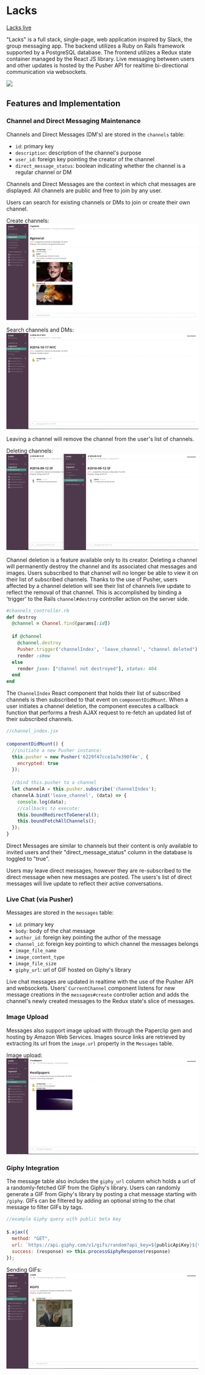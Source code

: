 # Lacks

[Lacks live](https://lacks.herokuapp.com)

"Lacks" is a full stack, single-page, web application inspired by Slack, the group messaging app.
The backend utilizes a Ruby on Rails framework supported by a PostgreSQL database.
The frontend utilizes a Redux state container managed by the React JS library.
Live messaging between users and other updates is hosted by the Pusher API for realtime bi-directional communication via websockets.

![](app/assets/images/production_readme_gifs/livemessaging.gif)

## Features and Implementation

### Channel and Direct Messaging Maintenance

Channels and Direct Messages (DM's) are stored in the `channels` table:

  - `id`: primary key
  - `description`: description of the channel's purpose
  - `user_id`: foreign key pointing the creator of the channel
  - `direct_message_status`: boolean indicating whether the channel is a regular channel or DM

Channels and Direct Messages are the context in which chat messages are displayed. All channels are public and free to join by any user.

Users can search for existing channels or DMs to join or create their own channel.

Create channels:![](./app/assets/images/production_readme_gifs/createchannel.gif)

Search channels and DMs:![](./app/assets/images/production_readme_gifs/searchchannels.gif)

Leaving a channel will remove the channel from the user's list of channels.

Deleting channels:![](./app/assets/images/production_readme_gifs/deletechannel.gif)

Channel deletion is a feature available only to its creator. Deleting a channel will permanently destroy the channel and its associated chat messages and images. Users subscribed to that channel will no longer be able to view it on their list of subscribed channels. Thanks to the use of Pusher, users affected by a channel deletion will see their list of channels live update to reflect the removal of that channel. This is accomplished by binding a 'trigger' to the Rails `channel#destroy` controller action on the server side.

```ruby
#channels_controller.rb
def destroy
  @channel = Channel.find(params[:id])

  if @channel
    @channel.destroy
    Pusher.trigger('channelIndex', 'leave_channel', "channel deleted")
    render :show
  else
    render json: ["channel not destroyed"], status: 404
  end
end
```
The `ChannelIndex` React component that holds their list of subscribed channels is then subscribed to that event on `componentDidMount`. When a user initiates a channel deletion, the component executes a callback function that performs a fresh AJAX request to re-fetch an updated list of their subscribed channels.
```javascript
//channel_index.jsx

componentDidMount() {
  //initiate a new Pusher instance:
  this.pusher = new Pusher('6229f47cce1a7e390f4e', {
    encrypted: true
  });

  //bind this.pusher to a channel
  let channelA = this.pusher.subscribe('channelIndex');
  channelA.bind('leave_channel', (data) => {
    console.log(data);
    //callbacks to execute:
    this.boundRedirectToGeneral();
    this.boundFetchAllChannels();
  });
}
```

Direct Messages are similar to channels but their content is only available to invited users and their "direct_message_status" column in the database is toggled to "true".

Users may leave direct messages, however they are re-subscribed to the direct message when new messages are posted. The users's list of direct messages will live update to reflect their active conversations.

### Live Chat (via Pusher)

Messages are stored in the `messages` table:

- `id`: primary key
- `body`: body of the chat message
- `author_id`: foreign key pointing the author of the message
- `channel_id`: foreign key pointing to which channel the messages belongs
- `image_file_name`
- `image_content_type`
- `image_file_size`
- `giphy_url`: url of GIF hosted on Giphy's library

Live chat messages are updated in realtime with the use of the Pusher API and websockets. Users' `CurrentChannel` component listens for new message creations in the `messages#create` controller action and adds the channel's newly created messages to the Redux state's slice of messages.

### Image Upload

Messages also support image upload with through the Paperclip gem and hosting by Amazon Web Services. Images source links are retrieved by extracting its url from the `image.url` property in the `Messages` table.

Image upload:![](./app/assets/images/production_readme_gifs/imageupload.gif)


### Giphy Integration

The message table also includes the `giphy_url` column which holds a url of a randomly-fetched GIF from the Giphy's library. Users can randomly generate a GIF from Giphy's library by posting a chat message starting with `/giphy`. GIFs can be filtered by adding an optional string to the chat message to filter GIFs by tags.


```javascript
//example Giphy query with public beta key

$.ajax({
  method: "GET",
  url: `https://api.giphy.com/v1/gifs/random?api_key=${publicApiKey}${tagName}${rating}`,
  success: (response) => this.processGiphyResponse(response)
});
```

Sending GIFs:![](app/assets/images/production_readme_gifs/giphy.gif)

